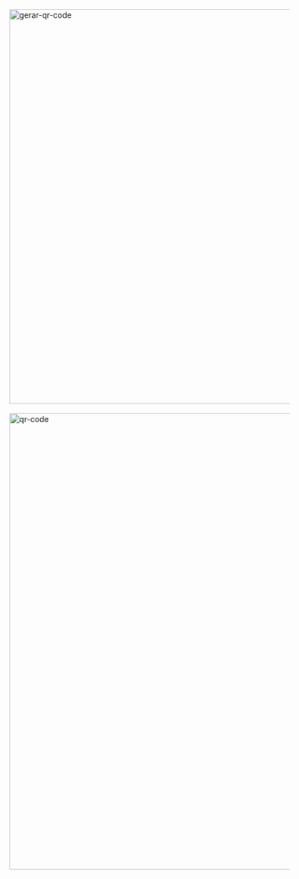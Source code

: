 <img width="801" height="709" alt="gerar-qr-code" src="https://github.com/user-attachments/assets/ab91df9f-06a3-4ce0-8c93-48a05cdc8d69" />
<br>
<br>
<img width="805" height="820" alt="qr-code" src="https://github.com/user-attachments/assets/38409eb9-e8f3-46b0-9849-1c58cb4608d9" />
